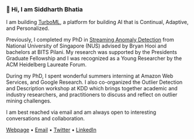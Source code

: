 ### 👋 Hi, I am Siddharth Bhatia

I am building [TurboML](https://turboml.com/), a platform for building AI that is Continual, Adaptive, and Personalized.

Previously, I completed my PhD in [Streaming Anomaly Detection](https://arxiv.org/pdf/2301.13199.pdf) from National University of Singapore (NUS) advised by Bryan Hooi and bachelors at BITS Pilani. My research was supported by the Presidents Graduate Fellowship and I was recognized as a Young Researcher by the ACM Heidelberg Laureate Forum.

During my PhD, I spent wonderful summers interning at Amazon Web Services, and Google Research. I also co-organized the Outlier Detection and Description workshop at KDD which brings together academic and industry researchers, and practitioners to discuss and reflect on outlier mining challenges.

I am best reached via email and am always open to interesting conversations and collaboration.

[Webpage](http://bhatiasiddharth.com/) • [Email](mailto:siddharth@turboml.com) • [Twitter](https://twitter.com/siddharthb_) • [LinkedIn](https://www.linkedin.com/in/siddharthbhatia-nus/)
